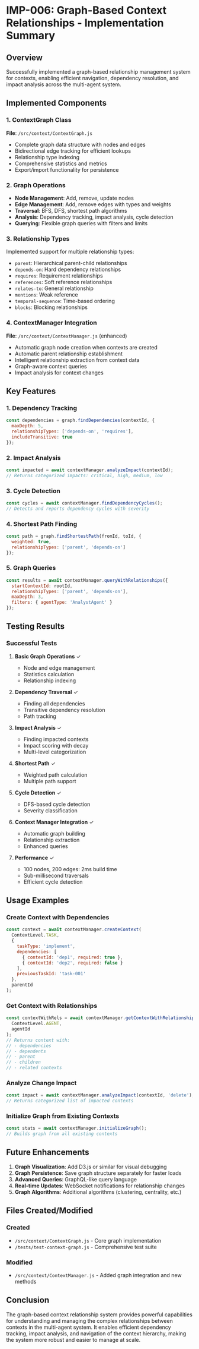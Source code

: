 # IMP-006: Graph-Based Context Relationships - Implementation Summary

## Overview
Successfully implemented a graph-based relationship management system for contexts, enabling efficient navigation, dependency resolution, and impact analysis across the multi-agent system.

## Implemented Components

### 1. ContextGraph Class
**File**: `/src/context/ContextGraph.js`
- Complete graph data structure with nodes and edges
- Bidirectional edge tracking for efficient lookups
- Relationship type indexing
- Comprehensive statistics and metrics
- Export/import functionality for persistence

### 2. Graph Operations
- **Node Management**: Add, remove, update nodes
- **Edge Management**: Add, remove edges with types and weights
- **Traversal**: BFS, DFS, shortest path algorithms
- **Analysis**: Dependency tracking, impact analysis, cycle detection
- **Querying**: Flexible graph queries with filters and limits

### 3. Relationship Types
Implemented support for multiple relationship types:
- `parent`: Hierarchical parent-child relationships
- `depends-on`: Hard dependency relationships
- `requires`: Requirement relationships
- `references`: Soft reference relationships
- `relates-to`: General relationship
- `mentions`: Weak reference
- `temporal-sequence`: Time-based ordering
- `blocks`: Blocking relationships

### 4. ContextManager Integration
**File**: `/src/context/ContextManager.js` (enhanced)
- Automatic graph node creation when contexts are created
- Automatic parent relationship establishment
- Intelligent relationship extraction from context data
- Graph-aware context queries
- Impact analysis for context changes

## Key Features

### 1. Dependency Tracking
```javascript
const dependencies = graph.findDependencies(contextId, {
  maxDepth: 5,
  relationshipTypes: ['depends-on', 'requires'],
  includeTransitive: true
});
```

### 2. Impact Analysis
```javascript
const impacted = await contextManager.analyzeImpact(contextId);
// Returns categorized impacts: critical, high, medium, low
```

### 3. Cycle Detection
```javascript
const cycles = await contextManager.findDependencyCycles();
// Detects and reports dependency cycles with severity
```

### 4. Shortest Path Finding
```javascript
const path = graph.findShortestPath(fromId, toId, {
  weighted: true,
  relationshipTypes: ['parent', 'depends-on']
});
```

### 5. Graph Queries
```javascript
const results = await contextManager.queryWithRelationships({
  startContextId: rootId,
  relationshipTypes: ['parent', 'depends-on'],
  maxDepth: 3,
  filters: { agentType: 'AnalystAgent' }
});
```

## Testing Results

### Successful Tests
1. **Basic Graph Operations** ✓
   - Node and edge management
   - Statistics calculation
   - Relationship indexing

2. **Dependency Traversal** ✓
   - Finding all dependencies
   - Transitive dependency resolution
   - Path tracking

3. **Impact Analysis** ✓
   - Finding impacted contexts
   - Impact scoring with decay
   - Multi-level categorization

4. **Shortest Path** ✓
   - Weighted path calculation
   - Multiple path support

5. **Cycle Detection** ✓
   - DFS-based cycle detection
   - Severity classification

6. **Context Manager Integration** ✓
   - Automatic graph building
   - Relationship extraction
   - Enhanced queries

7. **Performance** ✓
   - 100 nodes, 200 edges: 2ms build time
   - Sub-millisecond traversals
   - Efficient cycle detection

## Usage Examples

### Create Context with Dependencies
```javascript
const context = await contextManager.createContext(
  ContextLevel.TASK,
  {
    taskType: 'implement',
    dependencies: [
      { contextId: 'dep1', required: true },
      { contextId: 'dep2', required: false }
    ],
    previousTaskId: 'task-001'
  },
  parentId
);
```

### Get Context with Relationships
```javascript
const contextWithRels = await contextManager.getContextWithRelationships(
  ContextLevel.AGENT,
  agentId
);
// Returns context with:
// - dependencies
// - dependents
// - parent
// - children
// - related contexts
```

### Analyze Change Impact
```javascript
const impact = await contextManager.analyzeImpact(contextId, 'delete');
// Returns categorized list of impacted contexts
```

### Initialize Graph from Existing Contexts
```javascript
const stats = await contextManager.initializeGraph();
// Builds graph from all existing contexts
```

## Future Enhancements

1. **Graph Visualization**: Add D3.js or similar for visual debugging
2. **Graph Persistence**: Save graph structure separately for faster loads
3. **Advanced Queries**: GraphQL-like query language
4. **Real-time Updates**: WebSocket notifications for relationship changes
5. **Graph Algorithms**: Additional algorithms (clustering, centrality, etc.)

## Files Created/Modified

### Created
- `/src/context/ContextGraph.js` - Core graph implementation
- `/tests/test-context-graph.js` - Comprehensive test suite

### Modified
- `/src/context/ContextManager.js` - Added graph integration and new methods

## Conclusion

The graph-based context relationship system provides powerful capabilities for understanding and managing the complex relationships between contexts in the multi-agent system. It enables efficient dependency tracking, impact analysis, and navigation of the context hierarchy, making the system more robust and easier to manage at scale.